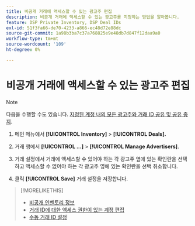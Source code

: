 ```yaml
---
title: 비공개 거래에 액세스할 수 있는 광고주 편집
description: 비공개 거래에 액세스할 수 있는 광고주를 지정하는 방법을 알아봅니다.
feature: DSP Private Inventory, DSP Deal IDs
exl-id: 51f3fa66-de70-4233-a866-ec48d72e88dc
source-git-commit: 1a98b3ba7c37a768825e9e48db7d847f12daa9a0
workflow-type: tm+mt
source-wordcount: '109'
ht-degree: 0%

---
```


# 비공개 거래에 액세스할 수 있는 광고주 편집

>[!NOTE]
>
>다음을 수행할 수도 있습니다. [지정된 계정 내의 모든 광고주와 거래 ID 공유 및 공유 중지](deal-id-share.md).

1. 메인 메뉴에서 **[!UICONTROL Inventory]** > **[!UICONTROL Deals].**

1. 거래 행에서  **[!UICONTROL ...]** > **[!UICONTROL Manage Advertisers]**.

1. 거래 설정에서 거래에 액세스할 수 있어야 하는 각 광고주 옆에 있는 확인란을 선택하고 액세스할 수 없어야 하는 각 광고주 옆에 있는 확인란을 선택 취소합니다.

1. 클릭 **[!UICONTROL Save]** 거래 설정을 저장합니다.

>[!MORELIKETHIS]
>* [비공개 인벤토리 정보](private-inventory-about.md)
>* [거래 ID에 대한 액세스 권한이 있는 계정 편집](/help/dsp/inventory/deal-id-share.md)
>* [수동 거래 ID 설정](deal-id-settings.md)

